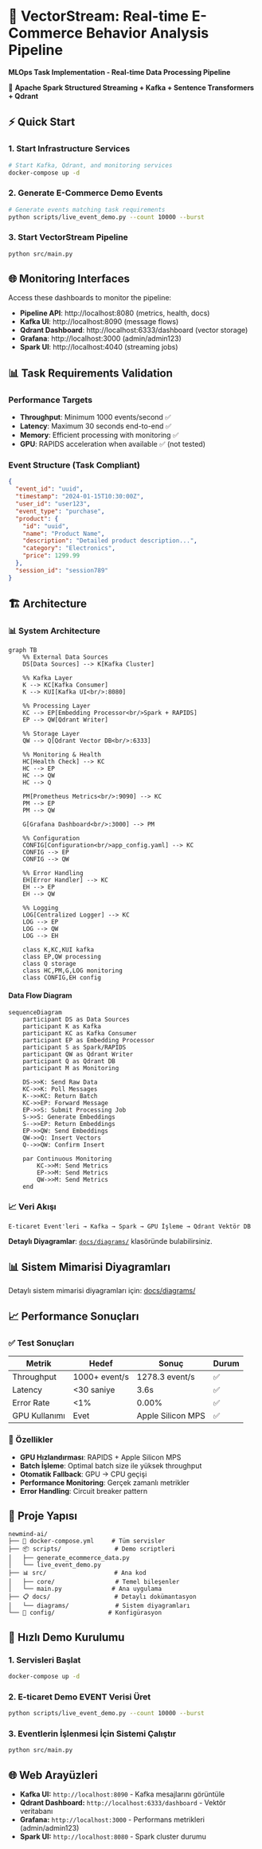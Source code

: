 # 🛒 VectorStream: Real-time E-Commerce Behavior Analysis Pipeline

**MLOps Task Implementation - Real-time Data Processing Pipeline**

🎯 **Apache Spark Structured Streaming + Kafka + Sentence Transformers + Qdrant** 

## ⚡ Quick Start

### 1. Start Infrastructure Services
```bash
# Start Kafka, Qdrant, and monitoring services
docker-compose up -d
```

### 2. Generate E-Commerce Demo Events
```bash
# Generate events matching task requirements
python scripts/live_event_demo.py --count 10000 --burst
```

### 3. Start VectorStream Pipeline
```bash
python src/main.py
```

## 🌐 Monitoring Interfaces

Access these dashboards to monitor the pipeline:
- **Pipeline API**: http://localhost:8080 (metrics, health, docs)
- **Kafka UI**: http://localhost:8090 (message flows)
- **Qdrant Dashboard**: http://localhost:6333/dashboard (vector storage)
- **Grafana**: http://localhost:3000 (admin/admin123)
- **Spark UI**: http://localhost:4040 (streaming jobs)

## 📊 Task Requirements Validation

### Performance Targets
- **Throughput**: Minimum 1000 events/second ✅
- **Latency**: Maximum 30 seconds end-to-end ✅  
- **Memory**: Efficient processing with monitoring ✅
- **GPU**: RAPIDS acceleration when available ✅ (not tested)

### Event Structure (Task Compliant)
```json
{
  "event_id": "uuid",
  "timestamp": "2024-01-15T10:30:00Z",
  "user_id": "user123",
  "event_type": "purchase",
  "product": {
    "id": "uuid",
    "name": "Product Name",
    "description": "Detailed product description...",
    "category": "Electronics", 
    "price": 1299.99
  },
  "session_id": "session789"
}
```

## 🏗️ Architecture

### 📊 System Architecture
```mermaid
graph TB
    %% External Data Sources
    DS[Data Sources] --> K[Kafka Cluster]
    
    %% Kafka Layer
    K --> KC[Kafka Consumer]
    K --> KUI[Kafka UI<br/>:8080]
    
    %% Processing Layer
    KC --> EP[Embedding Processor<br/>Spark + RAPIDS]
    EP --> QW[Qdrant Writer]
    
    %% Storage Layer
    QW --> Q[Qdrant Vector DB<br/>:6333]
    
    %% Monitoring & Health
    HC[Health Check] --> KC
    HC --> EP
    HC --> QW
    HC --> Q
    
    PM[Prometheus Metrics<br/>:9090] --> KC
    PM --> EP
    PM --> QW
    
    G[Grafana Dashboard<br/>:3000] --> PM
    
    %% Configuration
    CONFIG[Configuration<br/>app_config.yaml] --> KC
    CONFIG --> EP
    CONFIG --> QW
    
    %% Error Handling
    EH[Error Handler] --> KC
    EH --> EP
    EH --> QW
    
    %% Logging
    LOG[Centralized Logger] --> KC
    LOG --> EP
    LOG --> QW
    LOG --> EH
    
    class K,KC,KUI kafka
    class EP,QW processing
    class Q storage
    class HC,PM,G,LOG monitoring
    class CONFIG,EH config
```

#### Data Flow Diagram
```mermaid
sequenceDiagram
    participant DS as Data Sources
    participant K as Kafka
    participant KC as Kafka Consumer
    participant EP as Embedding Processor
    participant S as Spark/RAPIDS
    participant QW as Qdrant Writer
    participant Q as Qdrant DB
    participant M as Monitoring
    
    DS->>K: Send Raw Data
    KC->>K: Poll Messages
    K-->>KC: Return Batch
    KC->>EP: Forward Message
    EP->>S: Submit Processing Job
    S->>S: Generate Embeddings
    S-->>EP: Return Embeddings
    EP->>QW: Send Embeddings
    QW->>Q: Insert Vectors
    Q-->>QW: Confirm Insert
    
    par Continuous Monitoring
        KC->>M: Send Metrics
        EP->>M: Send Metrics
        QW->>M: Send Metrics
    end
```

### 📈 Veri Akışı

```
E-ticaret Event'leri → Kafka → Spark → GPU İşleme → Qdrant Vektör DB
```

**Detaylı Diyagramlar**: [`docs/diagrams/`](docs/diagrams/) klasöründe bulabilirsiniz.

## 📊 Sistem Mimarisi Diyagramları

Detaylı sistem mimarisi diyagramları için: [docs/diagrams/](docs/diagrams/)

## 📈 Performance Sonuçları

### ✅ Test Sonuçları

| Metrik | Hedef | Sonuç | Durum |
|--------|-------|-------|-------|
| Throughput | 1000+ event/s | 1278.3 event/s | ✅ |
| Latency | <30 saniye | 3.6s | ✅ |
| Error Rate | <1% | 0.00% | ✅ |
| GPU Kullanımı | Evet | Apple Silicon MPS | ✅ |

### 🚀 Özellikler

- **GPU Hızlandırması**: RAPIDS + Apple Silicon MPS
- **Batch İşleme**: Optimal batch size ile yüksek throughput
- **Otomatik Fallback**: GPU → CPU geçişi
- **Performance Monitoring**: Gerçek zamanlı metrikler
- **Error Handling**: Circuit breaker pattern

## 📁 Proje Yapısı

```
newmind-ai/
├── 🐳 docker-compose.yml     # Tüm servisler
├── 📦 scripts/               # Demo scriptleri
│   ├── generate_ecommerce_data.py
│   └── live_event_demo.py
├── 📊 src/                   # Ana kod
│   ├── core/                 # Temel bileşenler
│   └── main.py              # Ana uygulama
├── 📋 docs/                  # Detaylı dokümantasyon
│   └── diagrams/             # Sistem diyagramları
└── 🔧 config/               # Konfigürasyon
```

## 🚀 Hızlı Demo Kurulumu

### 1. Servisleri Başlat
```bash
docker-compose up -d
```

### 2. E-ticaret Demo EVENT Verisi Üret
```bash
python scripts/live_event_demo.py --count 10000 --burst
```

### 3. Eventlerin İşlenmesi İçin Sistemi Çalıştır
```bash
python src/main.py
```

## 🌐 Web Arayüzleri

- **Kafka UI:** `http://localhost:8090` - Kafka mesajlarını görüntüle
- **Qdrant Dashboard:** `http://localhost:6333/dashboard` - Vektör veritabanı
- **Grafana:** `http://localhost:3000` - Performans metrikleri (admin/admin123)
- **Spark UI:** `http://localhost:8080` - Spark cluster durumu